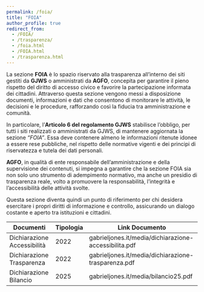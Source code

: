 ```yaml
---
permalink: /foia/
title: "FOIA"
author_profile: true
redirect_from: 
  - /FOIA/
  - /trasparenza/
  - /foia.html
  - /FOIA.html
  - /trasparenza.html
---
```


La sezione **FOIA** è lo spazio riservato alla trasparenza all’interno dei siti gestiti da **GJWS** o amministrati da **AGFO**, concepita per garantire il pieno rispetto del diritto di accesso civico e favorire la partecipazione informata dei cittadini.
Attraverso questa sezione vengono messi a disposizione documenti, informazioni e dati che consentono di monitorare le attività, le decisioni e le procedure, rafforzando così la fiducia tra amministrazione e comunità.

In particolare, l’**Articolo 6 del regolamento GJWS** stabilisce l’obbligo, per tutti i siti realizzati o amministrati da GJWS, di mantenere aggiornata la sezione *“FOIA”*. Essa deve contenere almeno le informazioni ritenute idonee a essere rese pubbliche, nel rispetto delle normative vigenti e dei principi di riservatezza e tutela dei dati personali.

**AGFO**, in qualità di ente responsabile dell’amministrazione e della supervisione dei contenuti, si impegna a garantire che la sezione FOIA sia non solo uno strumento di adempimento normativo, ma anche un presidio di trasparenza reale, volto a promuovere la responsabilità, l’integrità e l’accessibilità delle attività svolte.

Questa sezione diventa quindi un punto di riferimento per chi desidera esercitare i propri diritti di informazione e controllo, assicurando un dialogo costante e aperto tra istituzioni e cittadini.


| Documenti                     | Tipologia | Link Documento                                               |
| ------------------------------| --------- | ------------------------------------------------------------ |
| Dichiarazione Accessibilità   | 2022      | gabrieljones.it/media/dichiarazione-accessibilita.pdf        |
| Dichiarazione Trasparenza     | 2022      | gabrieljones.it/media/dichiarazione-trasparenza.pdf          |
| Dichiarazione Bilancio        | 2025      | gabrieljones.it/media/bilancio25.pdf                         |
